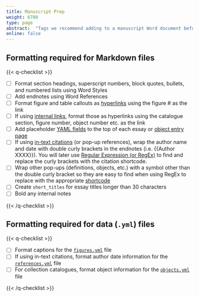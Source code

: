 ```yaml
---
title: Manuscript Prep
weight: 6700
type: page
abstract:  "Tags we recommend adding to a manuscript Word document before Pandoc conversion"
online: false
---
```


## Formatting required for Markdown files

{{< q-checklist >}}

- [ ] Format section headings, superscript numbers, block quotes, bullets, and numbered lists using Word Styles
- [ ] Add endnotes using Word References
- [ ] Format figure and table callouts as [hyperlinks](/documentation/page-content/#apply-different-types-of-links) using the figure # as the link
- [ ] If using [internal links](/documentation/page-content/#apply-different-types-of-links), format those as hyperlinks using the catalogue section, figure number, object number etc. as the link
- [ ] Add placeholder [YAML fields](/documentation/pages/) to the top of each essay or [object entry page](/documentation/collection-catalogues/#create-object-pages)
- [ ] If using [in-text citations](/documentation/citation-bibliographies/#add-in-text-citations) (or pop-up references), wrap the author name and date with double curly brackets in the endnotes (i.e. {{Author XXXX}}). You will later use [Regular Expression (or RegEx)](https://developer.mozilla.org/en-US/docs/Web/JavaScript/Guide/Regular_Expressions) to find and replace the curly brackets with the citation shortcode.
- [ ] Wrap other pop-ups (definitions, objects, etc.) with a symbol other than the double curly bracket so they are easy to find when using RegEx to replace with the appropriate [shortcode](/documentation/page-content/#use-shortcodes-to-add-features)
- [ ] Create `short_titles` for essay titles longer than 30 characters
- [ ] Bold any internal notes

{{< /q-checklist >}}

## Formatting required for data (`.yml`) files

{{< q-checklist >}}

- [ ] Format captions for the [`figures.yml`](/documentation/figure-images/#create-a-figuresyml-file-for-figure-image-metadata) file
- [ ] If using in-text citations, format author date information for the [`references.yml`](/documentation/citation-bibliographies/#capture-bibliographic-information-in-yaml) file
- [ ] For collection catalogues, format object information for the [`objects.yml`](/documentation/figure-images/#create-a-figuresyml-file-for-figure-image-metadata) file

{{< /q-checklist >}}
